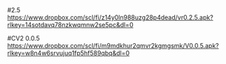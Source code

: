 #2.5
https://www.dropbox.com/scl/fi/z14y0ln988uzg28p4dead/vr0.2.5.apk?rlkey=14sotdavq78nzkwqmnw2se5pc&dl=0


#CV2 0.0.5
https://www.dropbox.com/scl/fi/m9mdkhur2qmvr2kgmgsmk/V0.0.5.apk?rlkey=w8n4w6srvujuq1fp5hf589qbq&dl=0

